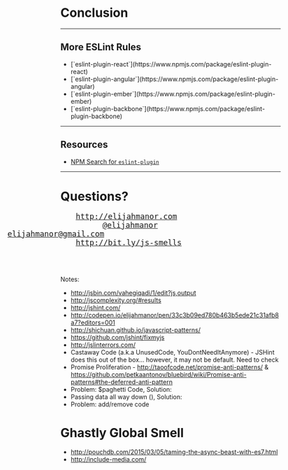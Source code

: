 # Conclusion
<!-- .slide: data-title="Conclusion" data-state-"title" -->

------

## More ESLint Rules
<!-- .slide: data-title="Conclusion" data-state="title -->

* <!-- .element class="fragment" --> [`eslint-plugin-react`](https://www.npmjs.com/package/eslint-plugin-react)
* <!-- .element class="fragment" --> [`eslint-plugin-angular`](https://www.npmjs.com/package/eslint-plugin-angular)
* <!-- .element class="fragment" --> [`eslint-plugin-ember`](https://www.npmjs.com/package/eslint-plugin-ember)
* <!-- .element class="fragment" --> [`eslint-plugin-backbone`](https://www.npmjs.com/package/eslint-plugin-backbone)

------

## Resources
<!-- .slide: data-title="Conclusion" data-state-"title" -->

* [NPM Search for `eslint-plugin`](https://www.npmjs.com/search?q=eslint-plugin)

------

# Questions?
<!-- .slide: data-title="Conclusion" data-state-"title" -->

<pre style="font-size: 1.25em; box-shadow: none;">
<a href="http://elijahmanor.com]" style="margin-left: 2em;">http://elijahmanor.com</a>
<a href="http://twitter.com/elijahmanor" style="margin-left: 5.5em;">@elijahmanor</a>
<a href="mailto:elijahmanor@gmail.com" style="position: absolute; left: 6.1em;">elijahmanor@gmail.com</a>
<a href="http://bit.ly/js-smells" style="margin-left: 2em;">http://bit.ly/js-smells</a>
</pre>

<h3 data-store="conclusion-social" contenteditable></h3>

Notes:

* http://jsbin.com/vahegiqadi/1/edit?js,output
* http://jscomplexity.org/#results
* http://jshint.com/
* http://codepen.io/elijahmanor/pen/33c3b09ed780b463b5ede21c31afb8a7?editors=001
* http://shichuan.github.io/javascript-patterns/
* https://github.com/jshint/fixmyjs
* http://jslinterrors.com/
* Castaway Code (a.k.a UnusedCode, YouDontNeedItAnymore) - JSHint does this out of the box... however, it may not be default. Need to check
* Promise Proliferation - http://taoofcode.net/promise-anti-patterns/ &
https://github.com/petkaantonov/bluebird/wiki/Promise-anti-patterns#the-deferred-anti-pattern
* Problem: $paghetti Code, Solution:
* Passing data all way down (), Solution:
* Problem: add/remove code
# Ghastly Global Smell
* http://pouchdb.com/2015/03/05/taming-the-async-beast-with-es7.html
* http://include-media.com/

<pre class="language-javascript clean"><code>


<pre class="language-javascript highlight" data-line="5-10,12,14"><code data-trim>

<pre class="fragment fragment--code language-javascript fragment--small clean"><code data-trim>
